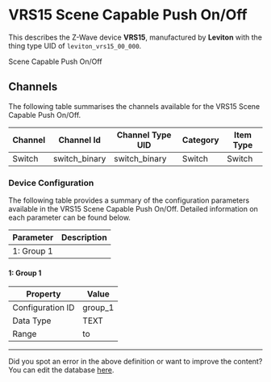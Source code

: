 
# VRS15 Scene Capable Push On/Off

This describes the Z-Wave device **VRS15**, manufactured by **Leviton** with the thing type UID of ```leviton_vrs15_00_000```. 

Scene Capable Push On/Off

## Channels
The following table summarises the channels available for the VRS15 Scene Capable Push On/Off.

| Channel | Channel Id | Channel Type UID | Category | Item Type |
|---------|------------|------------------|----------|-----------|
| Switch | switch_binary | switch_binary | Switch | Switch |




### Device Configuration
The following table provides a summary of the configuration parameters available in the VRS15 Scene Capable Push On/Off.
Detailed information on each parameter can be found below.

| Parameter   | Description |
|-------------|-------------|
| 1: Group 1 |  |




#### 1: Group 1




| Property         | Value    |
|------------------|----------|
| Configuration ID | group_1 |
| Data Type        | TEXT |
| Range |  to  |






---

Did you spot an error in the above definition or want to improve the content?
You can edit the database [here](http://www.cd-jackson.com/index.php/zwave/zwave-device-database/zwave-device-list/devicesummary/193).


